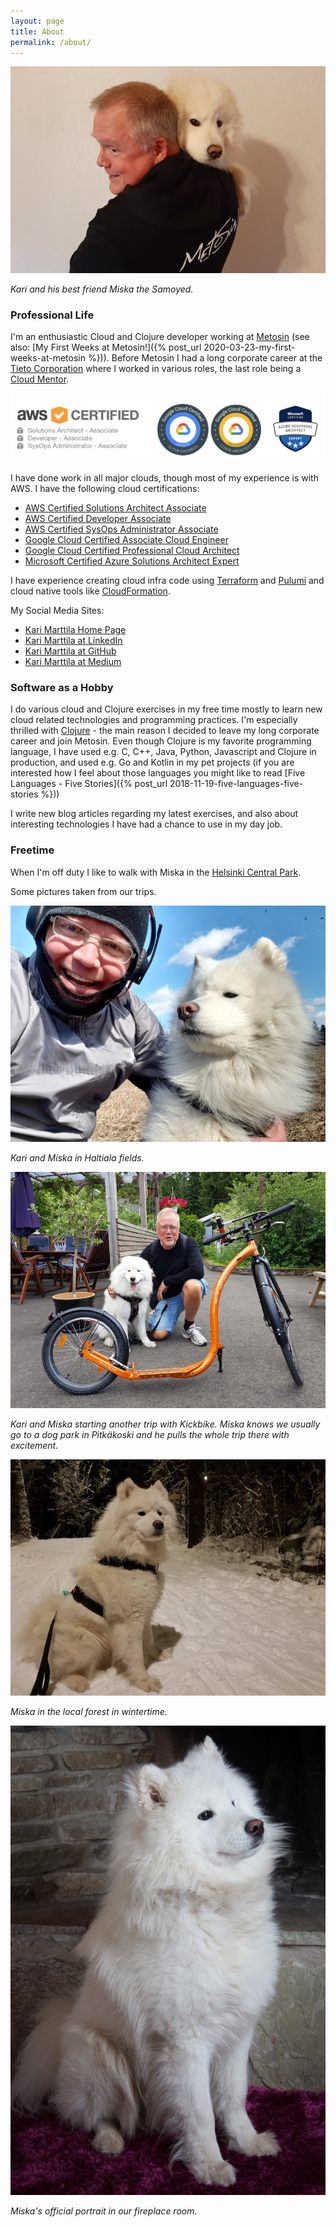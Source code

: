 ```yaml
---
layout: page
title: About
permalink: /about/
---
```


![Kari and his best friend Miska the Samoyed](/img/about_page_kari_and_miska.jpg)

*Kari and his best friend Miska the Samoyed.*

### Professional Life

I'm an enthusiastic Cloud and Clojure developer working at [Metosin](http://www.metosin.fi/) (see also: [My First Weeks at Metosin!]({% post_url 2020-03-23-my-first-weeks-at-metosin %})). Before Metosin I had a long corporate career at the [Tieto Corporation](https://www.tietoevry.com/) where I worked in various roles, the last role being a [Cloud Mentor](https://www.tietoevry.com/en/blog/2019/07/reinventing-oneself-professionally--the-story-of-a-cloud-specialist/).

![Cloud badges](/img/about_cloud-badges.png)

I have done work in all major clouds, though most of my experience is with AWS. I have the following cloud certifications:
- [AWS Certified Solutions Architect Associate](https://www.youracclaim.com/badges/7e21adbd-591a-4ba0-8882-c2bd1857ce22/public_url)
- [AWS Certified Developer Associate](https://www.youracclaim.com/badges/9b1b7d53-aab6-4572-a7ab-7cdd3fd0eb57/public_url)
- [AWS Certified SysOps Administrator Associate](https://www.youracclaim.com/badges/3089fc8b-d3d0-4dc9-b063-464de8d158ff/public_url)
- [Google Cloud Certified Associate Cloud Engineer](https://www.credential.net/54ddbf17-bc7c-4df8-b370-d2e734dca2bb)
- [Google Cloud Certified Professional Cloud Architect](https://www.credential.net/d7b8e7e6-c396-4ad1-8336-7bb53936b0ef)
- [Microsoft Certified Azure Solutions Architect Expert](https://www.youracclaim.com/badges/c69ef1ee-3fbc-4566-b1c1-a478f7fdf016/linked_in_profile)

I have experience creating cloud infra code using [Terraform](https://www.terraform.io/) and [Pulumi](https://www.pulumi.com/) and cloud native tools like [CloudFormation](https://aws.amazon.com/cloudformation/).

My Social Media Sites:
- [Kari Marttila Home Page](https://www.karimarttila.fi)
- [Kari Marttila at LinkedIn](https://www.linkedin.com/in/karimarttila/)
- [Kari Marttila at GitHub](https://github.com/karimarttila)
- [Kari Marttila at Medium](https://medium.com/@kari.marttila)


### Software as a Hobby

I do various cloud and Clojure exercises in my free time mostly to learn new cloud related technologies and programming practices. I'm especially thrilled with [Clojure](https://clojure.org/) - the main reason I decided to leave my long corporate career and join Metosin. Even though Clojure is my favorite programming language, I have used e.g. C, C++, Java, Python, Javascript and Clojure in production, and used e.g. Go and Kotlin in my pet projects (if you are interested how I feel about those languages you might like to read [Five Languages - Five Stories]({% post_url 2018-11-19-five-languages-five-stories %}))

I write new blog articles regarding my latest exercises, and also about interesting technologies I have had a chance to use in my day job.

### Freetime

When I'm off duty I like to walk with Miska in the [Helsinki Central Park](https://www.hel.fi/hel2/keskuspuisto/eng/1centralpark/).

Some pictures taken from our trips.

![Kari and Miska](/img/about_page_kari_miska_field.jpg)

*Kari and Miska in Haltiala fields.*

![Kari and Miska and kickbike](/img/about_page_kari_miska_kickbike.jpg)

*Kari and Miska starting another trip with Kickbike. Miska knows we usually go to a dog park in Pitkäkoski and he pulls the whole trip there with excitement.*

![Miska in Winter](/img/about_page_miska_winter.jpg)

*Miska in the local forest in wintertime.*

![Miska portrait](/img/about_page_miska_portrait.jpg)

*Miska's official portrait in our fireplace room.*
